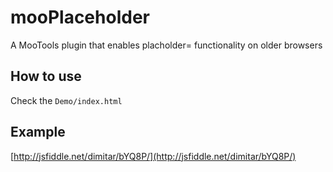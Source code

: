 mooPlaceholder
==============

A MooTools plugin that enables placholder= functionality on older browsers


How to use
----------

Check the `Demo/index.html`


Example
-------

[http://jsfiddle.net/dimitar/bYQ8P/](http://jsfiddle.net/dimitar/bYQ8P/)
